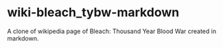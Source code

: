 # wiki-bleach_tybw-markdown
A clone of wikipedia page of Bleach: Thousand Year Blood War created in markdown.
